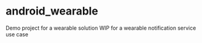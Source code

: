# android_wearable
Demo project for a wearable solution
WIP for a wearable notification service use case 
